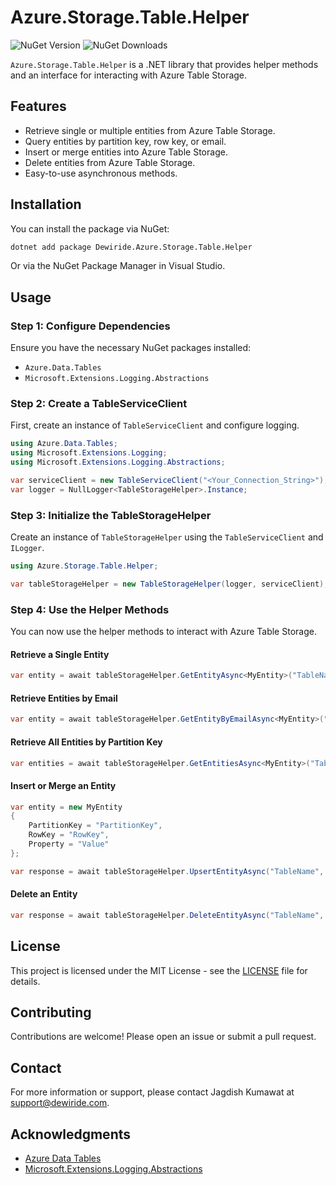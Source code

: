 # Azure.Storage.Table.Helper

![NuGet Version](https://img.shields.io/nuget/v/Dewiride.Azure.Storage.Table.Helper)
![NuGet Downloads](https://img.shields.io/nuget/dt/Dewiride.Azure.Storage.Table.Helper)

`Azure.Storage.Table.Helper` is a .NET library that provides helper methods and an interface for interacting with Azure Table Storage.

## Features

- Retrieve single or multiple entities from Azure Table Storage.
- Query entities by partition key, row key, or email.
- Insert or merge entities into Azure Table Storage.
- Delete entities from Azure Table Storage.
- Easy-to-use asynchronous methods.

## Installation

You can install the package via NuGet:

```bash
dotnet add package Dewiride.Azure.Storage.Table.Helper
```

Or via the NuGet Package Manager in Visual Studio.

## Usage

### Step 1: Configure Dependencies

Ensure you have the necessary NuGet packages installed:

- `Azure.Data.Tables`
- `Microsoft.Extensions.Logging.Abstractions`

### Step 2: Create a TableServiceClient

First, create an instance of `TableServiceClient` and configure logging.

```csharp
using Azure.Data.Tables;
using Microsoft.Extensions.Logging;
using Microsoft.Extensions.Logging.Abstractions;

var serviceClient = new TableServiceClient("<Your_Connection_String>");
var logger = NullLogger<TableStorageHelper>.Instance;
```

### Step 3: Initialize the TableStorageHelper

Create an instance of `TableStorageHelper` using the `TableServiceClient` and `ILogger`.

```csharp
using Azure.Storage.Table.Helper;

var tableStorageHelper = new TableStorageHelper(logger, serviceClient);
```

### Step 4: Use the Helper Methods

You can now use the helper methods to interact with Azure Table Storage.

#### Retrieve a Single Entity

```csharp
var entity = await tableStorageHelper.GetEntityAsync<MyEntity>("TableName", "PartitionKey", "RowKey");
```

#### Retrieve Entities by Email

```csharp
var entity = await tableStorageHelper.GetEntityByEmailAsync<MyEntity>("TableName", "PartitionKey", "email@example.com");
```

#### Retrieve All Entities by Partition Key

```csharp
var entities = await tableStorageHelper.GetEntitiesAsync<MyEntity>("TableName", "PartitionKey");
```

#### Insert or Merge an Entity

```csharp
var entity = new MyEntity
{
    PartitionKey = "PartitionKey",
    RowKey = "RowKey",
    Property = "Value"
};

var response = await tableStorageHelper.UpsertEntityAsync("TableName", entity);
```

#### Delete an Entity

```csharp
var response = await tableStorageHelper.DeleteEntityAsync("TableName", "PartitionKey", "RowKey");
```

## License

This project is licensed under the MIT License - see the [LICENSE](LICENSE) file for details.

## Contributing

Contributions are welcome! Please open an issue or submit a pull request.

## Contact

For more information or support, please contact Jagdish Kumawat at [support@dewiride.com](mailto:support@dewiride.com).

## Acknowledgments

- [Azure Data Tables](https://github.com/Azure/azure-sdk-for-net/tree/main/sdk/tables/Azure.Data.Tables)
- [Microsoft.Extensions.Logging.Abstractions](https://github.com/dotnet/extensions)